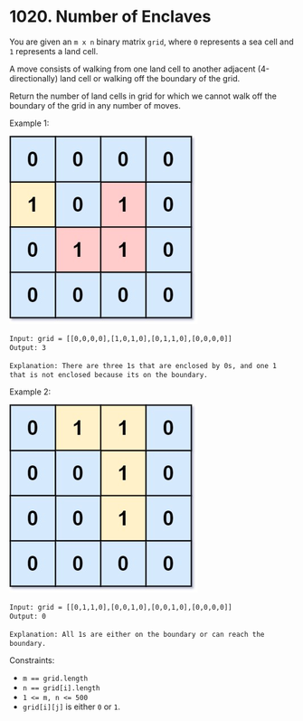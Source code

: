 # 1020. Number of Enclaves

You are given an `m x n` binary matrix `grid`, where `0` represents a sea cell and `1` represents a land cell.

A move consists of walking from one land cell to another adjacent (4-directionally) land cell or walking off the boundary of the grid.

Return the number of land cells in grid for which we cannot walk off the boundary of the grid in any number of moves.

Example 1:

![](example_1.png)

    Input: grid = [[0,0,0,0],[1,0,1,0],[0,1,1,0],[0,0,0,0]]
    Output: 3

    Explanation: There are three 1s that are enclosed by 0s, and one 1 that is not enclosed because its on the boundary.

Example 2:

![](example_2.png)

    Input: grid = [[0,1,1,0],[0,0,1,0],[0,0,1,0],[0,0,0,0]]
    Output: 0

    Explanation: All 1s are either on the boundary or can reach the boundary.

Constraints:

- `m == grid.length`
- `n == grid[i].length`
- `1 <= m, n <= 500`
- `grid[i][j]` is either `0` or `1`. 
